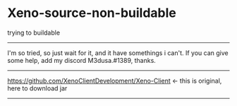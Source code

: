 # Xeno-source-non-buildable
 trying to buildable

---------

I'm so tried, so just wait for it, and it have somethings i can't.
If you can give some help, add my discord M3dusa.#1389, thanks.

---------

https://github.com/XenoClientDevelopment/Xeno-Client <- this is original, here to download jar

---------
